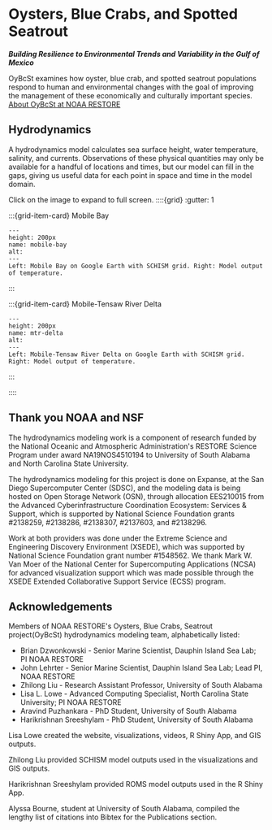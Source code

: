 # Oysters, Blue Crabs, and Spotted Seatrout

***Building Resilience to Environmental Trends and Variability in the Gulf of Mexico***

OyBcSt examines how oyster, blue crab, and spotted seatrout populations respond to human and environmental changes with the goal of improving the management of these economically and culturally important species.
[About OyBcSt at NOAA RESTORE](https://restoreactscienceprogram.noaa.gov/projects/oysters-blue-crabs-seatrout)

## Hydrodynamics
A hydrodynamics model calculates sea surface height, water temperature, salinity, and currents. Observations of these physical quantities may only be available for a handful of locations and times, but our model can fill in the gaps, giving us useful data for each point in space and time in the model domain.

Click on the image to expand to full screen.
::::{grid}
:gutter: 1 

:::{grid-item-card} Mobile Bay 
```{figure} https://renc.osn.xsede.org/ees210015-bucket01/img/hydro/gevsmodel.png 
---
height: 200px
name: mobile-bay 
alt:
---
Left: Mobile Bay on Google Earth with SCHISM grid. Right: Model output of temperature.
```
:::

:::{grid-item-card} Mobile-Tensaw River Delta 
```{figure} https://renc.osn.xsede.org/ees210015-bucket01/img/hydro/gemodriv.png 
---
height: 200px
name: mtr-delta
alt:
---
Left: Mobile-Tensaw River Delta on Google Earth with SCHISM grid.  Right: Model output of temperature.
```
:::

::::


## Thank you NOAA and NSF

The hydrodynamics modeling work is a component of research funded by the National Oceanic and Atmospheric Administration's RESTORE Science Program under award NA19NOS4510194 to University of South Alabama and North Carolina State University.

The hydrodynamics modeling for this project is done on Expanse, at the San Diego Supercomputer Center (SDSC), and the modeling data is being hosted on Open Storage Network (OSN), through allocation EES210015 from the Advanced Cyberinfrastructure Coordination Ecosystem: Services & Support, which is supported by National Science Foundation grants #2138259, #2138286, #2138307, #2137603, and #2138296.

Work at both providers was done under the Extreme Science and Engineering Discovery Environment (XSEDE), which was supported by National Science Foundation grant number #1548562. We thank Mark W. Van Moer of the National Center for Supercomputing Applications (NCSA) for advanced visualization support which was made possible through the XSEDE Extended Collaborative Support Service (ECSS) program.

## Acknowledgements

Members of NOAA RESTORE's Oysters, Blue Crabs, Seatrout project(OyBcSt) hydrodynamics modeling team, alphabetically listed:
- Brian Dzwonkowski - Senior Marine Scientist, Dauphin Island Sea Lab; PI NOAA RESTORE 
- John Lehrter - Senior Marine Scientist, Dauphin Island Sea Lab; Lead PI, NOAA RESTORE
- Zhilong Liu - Research Assistant Professor, University of South Alabama
- Lisa L. Lowe - Advanced Computing Specialist, North Carolina State University; PI NOAA RESTORE
- Aravind Puzhankara - PhD Student, University of South Alabama
- Harikrishnan Sreeshylam - PhD Student, University of South Alabama

Lisa Lowe created the website, visualizations, videos, R Shiny App, and GIS outputs.

Zhilong Liu provided SCHISM model outputs used in the visualizations and GIS outputs.

Harikrishnan Sreeshylam provided ROMS model outputs used in the R Shiny App.

Alyssa Bourne, student at University of South Alabama, compiled the lengthy list of citations into Bibtex for the Publications section.
